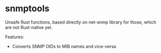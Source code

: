 # snmptools

Unsafe Rust functions, based directly on net-snmp library for those, which are
not Rust-native yet.

Features:

* Converts SNMP OIDs to MIB names and vice-versa
